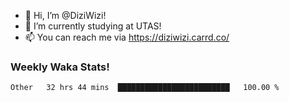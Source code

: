 - 👋 Hi, I’m @DiziWizi!
- 🌱 I’m currently studying at UTAS!
- 📫 You can reach me via https://diziwizi.carrd.co/

### Weekly Waka Stats!
<!--START_SECTION:waka-->

```text
Other   32 hrs 44 mins  █████████████████████████   100.00 %
```

<!--END_SECTION:waka-->
